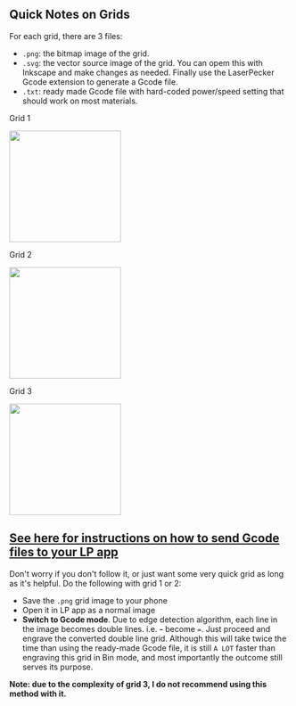 ## Quick Notes on Grids

For each grid, there are 3 files:
* `.png`: the bitmap image of the grid.
* `.svg`: the vector source image of the grid. You can opem this with Inkscape and make changes as needed.
Finally use the LaserPecker Gcode extension to generate a Gcode file. 
* `.txt`: ready made Gcode file with hard-coded power/speed setting that should work on most materials.

Grid 1

<img src="resources/grid_1.png" width="200px">

Grid 2

<img src="resources/grid_2.png" width="200px">

Grid 3

<img src="resources/grid_3.png" width="200px">

## [See here for instructions on how to send Gcode files to your LP app](https://github.com/yy502/inkscape-laserpecker#sending-gcode-files-to-app)

Don't worry if you don't follow it, or just want some very quick grid as long as it's helpful. Do the following with grid 1 or 2:
* Save the `.png` grid image to your phone
* Open it in LP app as a normal image
* **Switch to Gcode mode**. Due to edge detection algorithm, each line in the image becomes double lines. i.e. **-** become `=`.
Just proceed and engrave the converted double line grid. Although this will take twice the time than using the ready-made Gcode file,
it is still `A LOT` faster than engraving this grid in Bin mode, and most importantly the outcome still serves its purpose.

**Note: due to the complexity of grid 3, I do not recommend using this method with it.**
